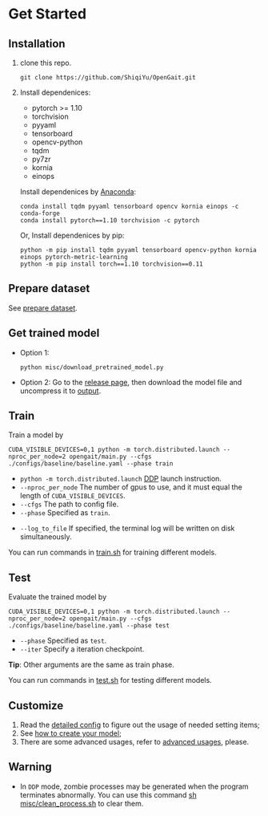 # Get Started
## Installation
1. clone this repo.
    ```
    git clone https://github.com/ShiqiYu/OpenGait.git
    ```
2. Install dependenices:
    - pytorch >= 1.10
    - torchvision
    - pyyaml
    - tensorboard
    - opencv-python
    - tqdm
    - py7zr
    - kornia
    - einops
  
    Install dependenices by [Anaconda](https://conda.io/projects/conda/en/latest/user-guide/install/index.html):
    ```
    conda install tqdm pyyaml tensorboard opencv kornia einops -c conda-forge
    conda install pytorch==1.10 torchvision -c pytorch
    ```    
    Or, Install dependenices by pip:
    ```
    python -m pip install tqdm pyyaml tensorboard opencv-python kornia einops pytorch-metric-learning
    python -m pip install torch==1.10 torchvision==0.11
    ```
## Prepare dataset
See [prepare dataset](2.prepare_dataset.md).

## Get trained model
- Option 1:
    ```
    python misc/download_pretrained_model.py
    ```
- Option 2: Go to the [release page](https://github.com/ShiqiYu/OpenGait/releases/), then download the model file and uncompress it to [output](output).

## Train
Train a model by
```
CUDA_VISIBLE_DEVICES=0,1 python -m torch.distributed.launch --nproc_per_node=2 opengait/main.py --cfgs ./configs/baseline/baseline.yaml --phase train
```
- `python -m torch.distributed.launch` [DDP](https://pytorch.org/tutorials/intermediate/ddp_tutorial.html) launch instruction.
- `--nproc_per_node` The number of gpus to use, and it must equal the length of `CUDA_VISIBLE_DEVICES`.
- `--cfgs` The path to config file.
- `--phase` Specified as `train`.
<!-- - `--iter` You can specify a number of iterations or use `restore_hint` in the config file and resume training from there. -->
- `--log_to_file` If specified, the terminal log will be written on disk simultaneously. 

You can run commands in [train.sh](train.sh) for training different models.

## Test
Evaluate the trained model by
```
CUDA_VISIBLE_DEVICES=0,1 python -m torch.distributed.launch --nproc_per_node=2 opengait/main.py --cfgs ./configs/baseline/baseline.yaml --phase test
```
- `--phase` Specified as `test`.
- `--iter` Specify a iteration checkpoint.

**Tip**: Other arguments are the same as train phase.

You can run commands in [test.sh](test.sh) for testing different models.

## Customize
1. Read the [detailed config](docs/1.detailed_config.md) to figure out the usage of needed setting items;
2. See [how to create your model](docs/2.how_to_create_your_model.md);
3. There are some advanced usages, refer to [advanced usages](docs/3.advanced_usages.md), please.

## Warning
- In `DDP` mode, zombie processes may be generated when the program terminates abnormally. You can use this command [sh misc/clean_process.sh](./misc/clean_process.sh) to clear them. 
